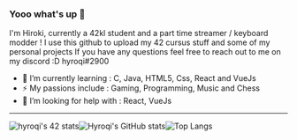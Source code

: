 ### Yooo what's up 👋

I'm Hiroki, currently a 42kl student and a part time streamer / keyboard modder !
I use this github to upload my 42 cursus stuff and some of my personal projects
If you have any questions feel free to reach out to me on my discord :D hyroqi#2900

- 🔭 I’m currently learning : C, Java, HTML5, Css, React and VueJs
- ⚡ My passions include : Gaming, Programming, Music and Chess
- 🤔 I’m looking for help with : React, VueJs




---
![hyroqi's 42 stats](https://badge42.vercel.app/api/v2/cl3lep6zi005409mrbpgpjpdg/stats?cursusId=21&coalitionId=147)![Hyroqi's GitHub stats](https://github-readme-stats.vercel.app/api?username=hyroqi&show_icons=true&theme=dark)![Top Langs](https://github-readme-stats.vercel.app/api/top-langs/?username=hyroqi&theme=dark)


<!--
**hyroqi/hyroqi** is a ✨ _special_ ✨ repository because its `README.md` (this file) appears on your GitHub profile.

Here are some ideas to get you started:

- 🔭 I’m currently working on ...
- 🌱 I’m currently learning ...
- 👯 I’m looking to collaborate on ...
- 🤔 I’m looking for help with ...
- 💬 Ask me about ...
- 📫 How to reach me: ...
- 😄 Pronouns: ...
- ⚡ Fun fact: ...
-->
